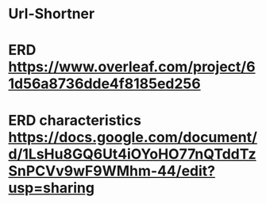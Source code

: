 # Url-Shortner

# ERD https://www.overleaf.com/project/61d56a8736dde4f8185ed256

# ERD characteristics https://docs.google.com/document/d/1LsHu8GQ6Ut4iOYoHO77nQTddTzSnPCVv9wF9WMhm-44/edit?usp=sharing